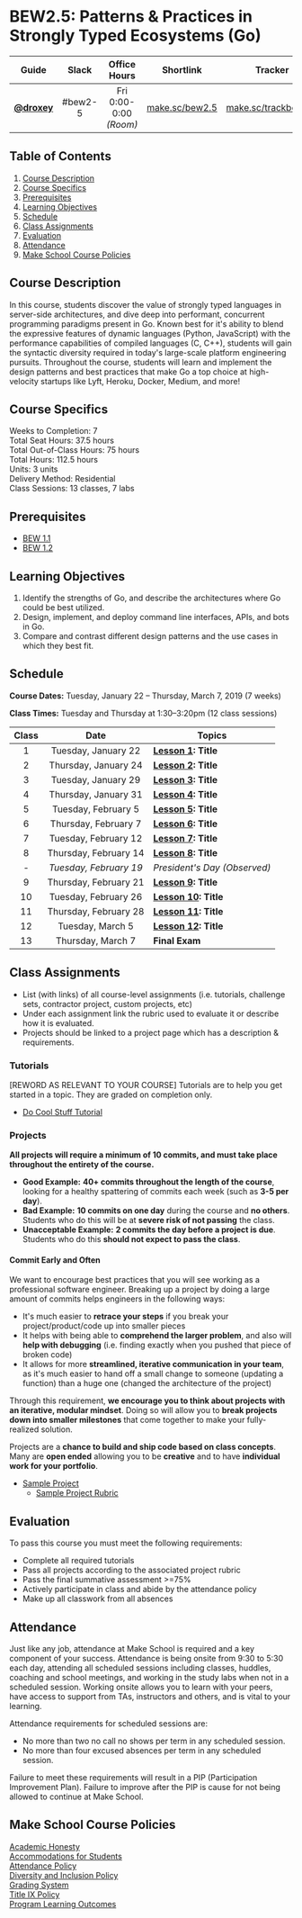 # BEW2.5: Patterns & Practices in Strongly Typed Ecosystems (Go)

| Guide | Slack | Office Hours | Shortlink | Tracker | Request 1-on-1 |
| :-: | :-: | :-: | :-: | :-: | :-: |
| [**@droxey**](https://github.com/droxey) | #bew2-5 | Fri 0:00-0:00 _(Room)_ | [make.sc/bew2.5](https://make.sc/bew2.5) | [make.sc/trackbew2.5](https://make.sc/trackbew2.5) | [make.sc/codewithdani](https://make.sc/codewithdani) |

## Table of Contents

1. [Course Description](#course-description)
1. [Course Specifics](#course-specifics)
1. [Prerequisites](#prerequisites)
1. [Learning Objectives](#learning-objectives)
1. [Schedule](#schedule)
1. [Class Assignments](#class-assignments)
1. [Evaluation](#evaluation)
1. [Attendance](#attendance)
1. [Make School Course Policies](#make-school-course-policies)

## Course Description

In this course, students discover the value of strongly typed languages in server-side architectures, and dive deep into performant, concurrent programming paradigms present in Go. Known best for it's ability to blend the expressive features of dynamic languages (Python, JavaScript) with the performance capabilities of compiled languages (C, C++), students will gain the syntactic diversity required in today's large-scale platform engineering pursuits. Throughout the course, students will learn and implement the design patterns and best practices that make Go a top choice at high-velocity startups like Lyft, Heroku, Docker, Medium, and more!

## Course Specifics

Weeks to Completion:  7 <br>
Total Seat Hours:  37.5 hours <br>
Total Out-of-Class Hours: 75 hours <br>
Total Hours: 112.5 hours <br>
Units:  3 units <br>
Delivery Method:  Residential <br>
Class Sessions:  13 classes, 7 labs

## Prerequisites

- [BEW 1.1](https://make.sc/bew1.1)
- [BEW 1.2](https://make.sc/bew1.2)

## Learning Objectives

1. Identify the strengths of Go, and describe the architectures where Go could be best utilized.
1. Design, implement, and deploy command line interfaces, APIs, and bots in Go.
1. Compare and contrast different design patterns and the use cases in which they best fit.

## Schedule

**Course Dates:** Tuesday, January 22 – Thursday, March 7, 2019 (7 weeks)

**Class Times:** Tuesday and Thursday at 1:30–3:20pm (12 class sessions)

| Class |          Date          |                 Topics                  |
|:-----:|:----------------------:| --------------------------------------- |
|  1 |  Tuesday, January 22              | **[Lesson 1](Day-01/README.md): Title** |
|  2 | Thursday, January 24             | **[Lesson 2](Day-02/README.md): Title**  |
|  3 |  Tuesday, January 29             | **[Lesson 3](Day-03/README.md): Title**  |
|  4 | Thursday, January 31             | **[Lesson 4](Day-04/README.md): Title**  |
|  5 |  Tuesday, February 5             | **[Lesson 5](Day-05/README.md): Title**  |
|  6 | Thursday, February 7             | **[Lesson 6](Day-06/README.md): Title**  |
|  7 |  Tuesday, February 12             | **[Lesson 7](Day-07/README.md): Title**  |
|  8 | Thursday, February 14             | **[Lesson 8](Day-08/README.md): Title**  |
|  - |  _Tuesday, February 19_             | _President's Day (Observed)_ |
|  9 | Thursday, February 21             | **[Lesson 9](Day-09/README.md): Title**  |
|  10 |  Tuesday, February 26             | **[Lesson 10](Day-10/README.md): Title**  |
|  11 | Thursday, February 28             | **[Lesson 11](Day-11/README.md): Title**  |
|  12 |  Tuesday, March 5             | **[Lesson 12](Day-12/README.md): Title**  |
|  13 | Thursday, March 7             | **Final Exam** |

## Class Assignments

- List (with links) of all course-level assignments (i.e. tutorials, challenge sets, contractor project, custom projects, etc)
- Under each assignment link the rubric used to evaluate it or describe how it is evaluated.
- Projects should be linked to a project page which has a description & requirements.

### Tutorials

[REWORD AS RELEVANT TO YOUR COURSE] Tutorials are to help you get started in a topic.  They are graded on completion only.

- [Do Cool Stuff Tutorial]()

### Projects

**All projects will require a minimum of 10 commits, and must take place throughout the entirety of the course.**

- **Good Example:** **40+ commits throughout the length of the course**, looking for a healthy spattering of commits each week (such as **3-5 per day**).
- **Bad Example:** **10 commits on one day** during the course and **no others**. Students who do this will be at **severe risk of not passing** the class.
- **Unacceptable Example:** **2 commits the day before a project is due**. Students who do this **should not expect to pass the class**.

#### Commit Early and Often

We want to encourage best practices that you will see working as a professional software engineer. Breaking up a project by doing a large amount of commits helps engineers in the following ways:

- It's much easier to **retrace your steps** if you break your project/product/code up into smaller pieces
- It helps with being able to **comprehend the larger problem**, and also will **help with debugging** (i.e. finding exactly when you pushed that piece of broken code)
- It allows for more **streamlined, iterative communication in your team**, as it's much easier to hand off a small change to someone (updating a function) than a huge one (changed the architecture of the project)

Through this requirement, **we encourage you to think about projects with an iterative, modular mindset**. Doing so will allow you to **break projects down into smaller milestones** that come together to make your fully-realized solution.

Projects are a **chance to build and ship code based on class concepts**.  Many are **open ended** allowing you to be **creative** and to have **individual work for your portfolio**.

- [Sample Project](Sample_Project.md)
  - [Sample Project Rubric](Sample_Rubric.md)

## Evaluation

To pass this course you must meet the following requirements:

- Complete all required tutorials
- Pass all projects according to the associated project rubric
- Pass the final summative assessment >=75%
- Actively participate in class and abide by the attendance policy
- Make up all classwork from all absences

## Attendance

Just like any job, attendance at Make School is required and a key component of your success. Attendance is being onsite from 9:30 to 5:30 each day, attending all scheduled sessions including classes, huddles, coaching and school meetings, and working in the study labs when not in a scheduled session. Working onsite allows you to learn with your peers, have access to support from TAs, instructors and others, and is vital to your learning.

Attendance requirements for scheduled sessions are:

- No more than two no call no shows per term in any scheduled session.
- No more than four excused absences per term in any scheduled session.

Failure to meet these requirements will result in a PIP (Participation Improvement Plan).  Failure to improve after the PIP is cause for not being allowed to continue at Make School.

## Make School Course Policies

[Academic Honesty](https://make.sc/academic-honesty)<br>
[Accommodations for Students](https://make.sc/accommodations-for-students)<br>
[Attendance Policy](https://make.sc/attendance-policy)<br>
[Diversity and Inclusion Policy](https://make.sc/diversity-and-inclusion-policy)<br>
[Grading System](https://make.sc/grading-system)<br>
[Title IX Policy](https://make.sc/title-ix-policy)<br>
[Program Learning Outcomes](https://make.sc/program-learning-outcomes)
